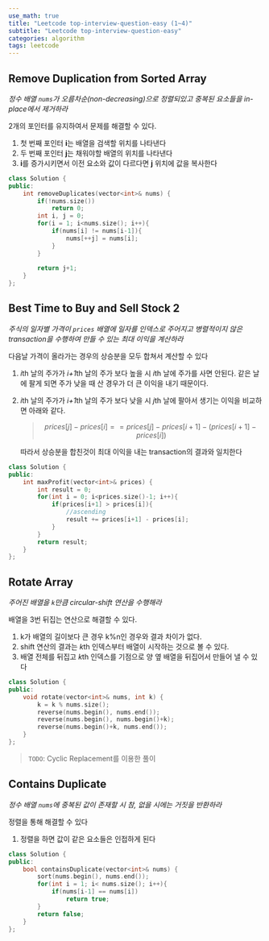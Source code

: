 ```yaml
---
use_math: true
title: "Leetcode top-interview-question-easy (1~4)"
subtitle: "Leetcode top-interview-question-easy"
categories: algorithm
tags: leetcode
---
```


## Remove Duplication from Sorted Array

*정수 배열 `nums`가 오름차순(non-decreasing)으로 정렬되있고 중복된 요소들을 in-place에서 제거하라*

2개의 포인터를 유지하여서 문제를 해결할 수 있다.

1. 첫 번째 포인터 **i**는 배열을 검색할 위치를 나타낸다
2. 두 번째 포인터 **j**는 채워야할 배열의 위치를 나타낸다
3. **i**를 증가시키면서 이전 요소와 값이 다르다면 **j** 위치에 값을 복사한다

```c++
class Solution {
public:
    int removeDuplicates(vector<int>& nums) {
        if(!nums.size())
            return 0;
        int i, j = 0;
        for(i = 1; i<nums.size(); i++){
            if(nums[i] != nums[i-1]){
                nums[++j] = nums[i];
            }
        }
        
        return j+1;
    }
};
```



## Best Time to Buy and Sell Stock 2

*주식의 일자별 가격이 `prices` 배열에 일자를 인덱스로 주어지고 병렬적이지 않은 transaction을 수행하여 만들 수 있는 최대 이익을 계산하라*

다음날 가격이 올라가는 경우의 상승분을 모두 합쳐서 계산할 수 있다

1. *i*th 날의 주가가 *i+1*th 날의 주가 보다 높을 시 *i*th 날에 주가를 사면 안된다. 같은 날에 팔게 되면 주가 낮을 때 산 경우가 더 큰 이익을 내기 때문이다.

2. *i*th 날의 주가가 *i+1*th 날의 주가 보다 낮을 시 *j*th 날에 팔아서 생기는 이익을 비교하면 아래와 같다. 

   > $$ prices[j] - prices[i] == prices[j] - prices[i+1]  - (prices[i+1] - prices[i]) $$

   따라서 상승분을 합친것이 최대 이익을 내는 transaction의 결과와 일치한다

```c++
class Solution {
public:
    int maxProfit(vector<int>& prices) {
        int result = 0;
        for(int i = 0; i<prices.size()-1; i++){
            if(prices[i+1] > prices[i]){
                //ascending
                result += prices[i+1] - prices[i];
            }
        }
        return result;
    }
};
```



## Rotate Array

*주어진 배열을 `k`만큼 circular-shift 연산을 수행해라*

배열을 3번 뒤집는 연산으로 해결할 수 있다.

1. k가 배열의 길이보다 큰 경우 k%n인 경우와 결과 차이가 없다.
2. shift 연산의 결과는 *k*th 인덱스부터 배열이 시작하는 것으로 볼 수 있다.
3. 배열 전체를 뒤집고 *k*th 인덱스를 기점으로 양 옆 배열을 뒤집어서 만들어 낼 수 있다

``` c++
class Solution {
public:
    void rotate(vector<int>& nums, int k) {
        k = k % nums.size();
        reverse(nums.begin(), nums.end());
        reverse(nums.begin(), nums.begin()+k);
        reverse(nums.begin()+k, nums.end());
    }
};
```

> `TODO`: Cyclic Replacement를 이용한 풀이 



## Contains Duplicate

*정수 배열 `nums`에 중복된 값이 존재할 시 참, 없을 시에는 거짓을 반환하라*

정렬을 통해 해결할 수 있다

1. 정렬을 하면 값이 같은 요소들은 인접하게 된다

``` C++
class Solution {
public:
    bool containsDuplicate(vector<int>& nums) {
        sort(nums.begin(), nums.end());
        for(int i = 1; i< nums.size(); i++){
            if(nums[i-1] == nums[i])
                return true;
        }
        return false;
    }
};
```

